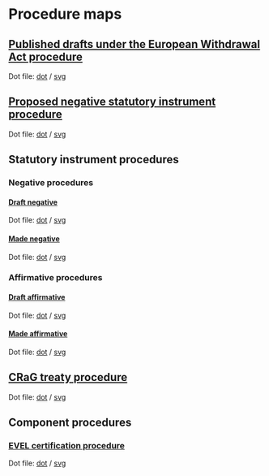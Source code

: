 # Procedure maps

## [Published drafts under the European Withdrawal Act procedure](published-drafts-under-euwa/published-drafts-under-euwa.pdf)

Dot file: [dot](published-drafts-under-euwa/dot.dot) / [svg](published-drafts-under-euwa/dot.svg)

## [Proposed negative statutory instrument procedure](proposed-negative-sis/proposed-negative-sis.pdf)

Dot file: [dot](proposed-negative-sis/dot.dot) / [svg](proposed-negative-sis/dot.dot)

## Statutory instrument procedures

### Negative procedures

#### [Draft negative](statutory-instruments/negative-procedures/draft/draft-negative.pdf)

Dot file: [dot](statutory-instruments/negative-procedures/draft/dot.dot) / [svg](statutory-instruments/negative-procedures/draft/dot.svg)

#### [Made negative](statutory-instruments/negative-procedures/made/made-negative.pdf)

Dot file: [dot](statutory-instruments/negative-procedures/made/dot.dot) / [svg](statutory-instruments/negative-procedures/made/dot.svg)

### Affirmative procedures

#### [Draft affirmative](statutory-instruments/affirmative-procedures/draft/draft-affirmative.pdf)

Dot file: [dot](statutory-instruments/affirmative-procedures/draft/dot.dot) / [svg](statutory-instruments/affirmative-procedures/draft/dot.svg)

#### [Made affirmative](statutory-instruments/affirmative-procedures/made/made-affirmative.pdf)

Dot file: [dot](statutory-instruments/affirmative-procedures/made/dot.dot) / [svg](statutory-instruments/affirmative-procedures/made/dot.svg)

## [CRaG treaty procedure](crag-treaties/crag-treaties.pdf)

Dot file: [dot](crag-treaties/dot.dot) / [svg](crag-treaties/dot.svg)

## Component procedures

### [EVEL certification procedure](components/evel-certification/evel-certification.pdf)

Dot file: [dot](components/evel-certification/dot.dot) / [svg](components/evel-certification/dot.svg)
